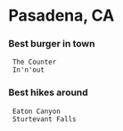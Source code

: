 # Pasadena, CA

 ### Best burger in town
     The Counter
     In'n'out

 ### Best hikes around
     Eaton Canyon
     Sturtevant Falls
